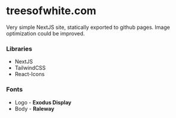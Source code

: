 # treesofwhite.com

Very simple NextJS site, statically exported to github pages. Image optimization could be improved.

### Libraries 
- NextJS
- TailwindCSS
- React-Icons

### Fonts
- Logo - **Exodus Display**
- Body - **Raleway**
